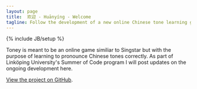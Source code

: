 ```yaml
---
layout: page
title:  欢迎 - Huānyíng - Welcome
tagline: Follow the development of a new online Chinese tone learning game.
---
```

{% include JB/setup %}

Toney is meant to be an online game similiar to Singstar but with the purpose of learning to pronounce Chinese tones correctly. As part of Linköping University's Summer of Code program I will post updates on the ongoing development here.

[View the project on GitHub](https://github.com/biggestT/toney).

